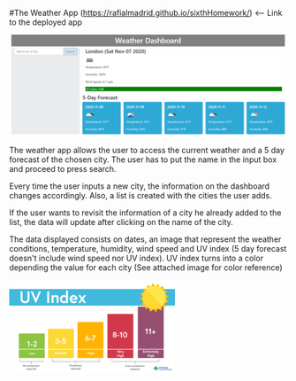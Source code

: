 #The Weather App (https://rafialmadrid.github.io/sixthHomework/) <-- Link to the deployed app

<img src="Weather app sample.png" alt="Deployed app">

The weather app allows the user to access the current weather and a 5 day forecast of the chosen city. The user has to put the name in the input box and proceed to press search.

Every time the user inputs a new city, the information on the dashboard changes accordingly. Also, a list is created with the cities the user adds.

If the user wants to revisit the information of a city he already added to the list, the data will update after clicking on the name of the city.

The data displayed consists on dates, an image that represent the weather conditions, temperature, humidity, wind speed and UV index (5 day forecast doesn't include wind speed nor UV index). UV index turns into a color depending the value for each city (See attached image for color reference)

<img src="UV Index.png" alt="UV">